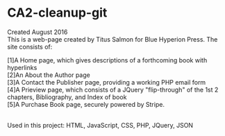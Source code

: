 # CA2-cleanup-git
Created August 2016<br>
This is a web-page created by Titus Salmon for Blue Hyperion Press. The site consists of:<br>

[1]A Home page, which gives descriptions of a forthcoming book with hyperlinks<br>
[2]An About the Author page<br>
[3]A Contact the Publisher page, providing a working PHP email form<br>
[4]A Prieview page, which consists of a JQuery "flip-through" of the 1st 2 chapters, Bibliography, and Index of book<br>
[5]A Purchase Book page, securely powered by Stripe.<br>
<br>


Used in this project: HTML, JavaScript, CSS, PHP, JQuery, JSON

